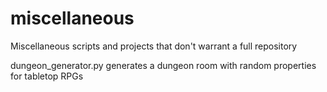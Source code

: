 # miscellaneous
Miscellaneous scripts and projects that don't warrant a full repository

dungeon_generator.py generates a dungeon room with random properties for tabletop RPGs
